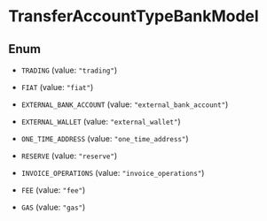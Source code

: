 

# TransferAccountTypeBankModel

## Enum


* `TRADING` (value: `"trading"`)

* `FIAT` (value: `"fiat"`)

* `EXTERNAL_BANK_ACCOUNT` (value: `"external_bank_account"`)

* `EXTERNAL_WALLET` (value: `"external_wallet"`)

* `ONE_TIME_ADDRESS` (value: `"one_time_address"`)

* `RESERVE` (value: `"reserve"`)

* `INVOICE_OPERATIONS` (value: `"invoice_operations"`)

* `FEE` (value: `"fee"`)

* `GAS` (value: `"gas"`)



